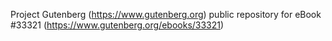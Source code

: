 Project Gutenberg (https://www.gutenberg.org) public repository for eBook #33321 (https://www.gutenberg.org/ebooks/33321)

